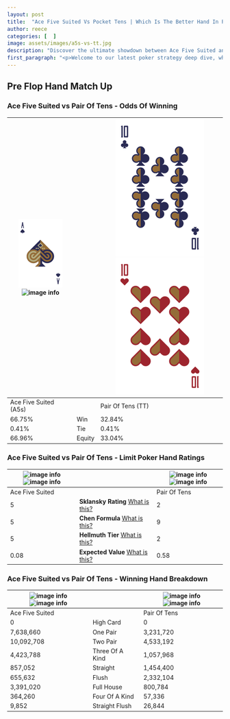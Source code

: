 ```yaml
---
layout: post
title:  "Ace Five Suited Vs Pocket Tens | Which Is The Better Hand In Poker? A Complete Guide"
author: reece
categories: [  ]
image: assets/images/a5s-vs-tt.jpg
description: "Discover the ultimate showdown between Ace Five Suited and Pair Of Tens in poker! Uncover the odds, strategies, and scenarios where one hand triumphs over the other. Get ready to up your poker game with this thrilling analysis."
first_paragraph: "<p>Welcome to our latest poker strategy deep dive, where we're pitting two distinct hands against each other in a high-stakes showdown: Ace Five Suited vs Pair Of Tens.</p><p>In the dynamic world of poker, every decision counts, and knowing which hand holds the upper hand is key to your success at the table.</p><p>In this article, we'll dissect these two hands, explore the scenarios where one dominates the other, and equip you with the knowledge to make strategic choices that can tip the odds in your favor.</p><p>Get ready to unravel the intriguing dynamics of these poker hands and elevate your game to new heights.</p>"
---
```




[comment]: # (sp0)

## Pre Flop Hand Match Up

<div class="table hand-ratings" markdown="1"> 



### Ace Five Suited vs Pair Of Tens - Odds Of Winning


    
| ![image info](assets/images/hand1/a.png) ![image info](assets/images/hand1/5s.png) |  | ![image info](assets/images/hand2/t.png) ![image info](assets/images/hand2/to.png) |
| -------- | -------- | -------- |
| Ace Five Suited (A5s) |  | Pair Of Tens (TT) |
| 66.75% | Win | 32.84% |
| 0.41% | Tie | 0.41% |
| 66.96% | Equity | 33.04% |




[comment]: # (sp1)



### Ace Five Suited vs Pair Of Tens - Limit Poker Hand Ratings


    
| ![image info](https://www.riverpairs.com/assets/images/hand1/a.png) ![image info](https://www.riverpairs.com/assets/images/hand1/5s.png) |  | ![image info](https://www.riverpairs.com/assets/images/hand2/t.png) ![image info](https://www.riverpairs.com/assets/images/hand2/to.png) |
| -------- | -------- | -------- |
| Ace Five Suited |  | Pair Of Tens |
| 5 | **Sklansky Rating** [What is this?](/sklansky-rating-explained) | 2 |
| 5 | **Chen Formula** [What is this?](/chen-formula-explained) | 9 |
| 5 | **Hellmuth Tier** [What is this?](/Hellmuth-tier-explained) | 2 |
| 0.08 | **Expected Value** [What is this?](/expected-value-explained) | 0.58 |




[comment]: # (sp2)



### Ace Five Suited vs Pair Of Tens - Winning Hand Breakdown


    
| ![image info](https://www.riverpairs.com/assets/images/hand1/a.png) ![image info](https://www.riverpairs.com/assets/images/hand1/5s.png) |  | ![image info](https://www.riverpairs.com/assets/images/hand2/t.png) ![image info](https://www.riverpairs.com/assets/images/hand2/to.png) |
| -------- | -------- | -------- |
| Ace Five Suited |  | Pair Of Tens |
| 0 | High Card | 0 |
| 7,638,660 | One Pair | 3,231,720 |
| 10,092,708 | Two Pair | 4,533,192 |
| 4,423,788 | Three Of A Kind | 1,057,968 |
| 857,052 | Straight | 1,454,400 |
| 655,632 | Flush | 2,332,104 |
| 3,391,020 | Full House | 800,784 |
| 364,260 | Four Of A Kind | 57,336 |
| 9,852 | Straight Flush | 26,844 |




[comment]: # (sp3)



</div>

[comment]: # (sp4)



[comment]: # (sp5)


